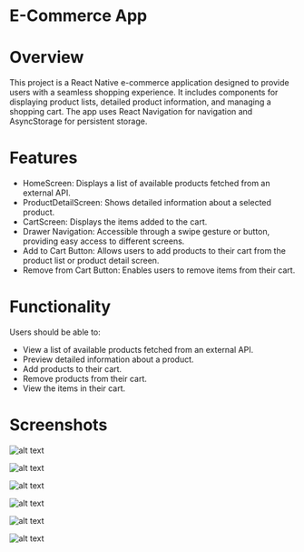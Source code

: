 # E-Commerce App

# Overview

This project is a React Native e-commerce application designed to provide users with a seamless shopping experience. It includes components for displaying product lists, detailed product information, and managing a shopping cart. The app uses React Navigation for navigation and AsyncStorage for persistent storage.

# Features

- HomeScreen: Displays a list of available products fetched from an external API.
- ProductDetailScreen: Shows detailed information about a selected product.
- CartScreen: Displays the items added to the cart.
- Drawer Navigation: Accessible through a swipe gesture or button, providing easy access to different screens.
- Add to Cart Button: Allows users to add products to their cart from the product list or product detail screen.
- Remove from Cart Button: Enables users to remove items from their cart.

# Functionality

Users should be able to:

- View a list of available products fetched from an external API.
- Preview detailed information about a product.
- Add products to their cart.
- Remove products from their cart.
- View the items in their cart.

# Screenshots

![alt text](MEDRI/assets/screenshots/image.png)

![alt text](MEDRI/assets/screenshots/SharedScreenshot1.jpg)

![alt text](MEDRI/assets/screenshots/Screenshot_1720566895.png)

![alt text](MEDRI/assets/screenshots/SharedScreenshot2.jpg)

![alt text](MEDRI/assets/screenshots/SharedScreenshot3.jpg)

![alt text](MEDRI/assets/screenshots/SharedScreenshot4.jpg)
